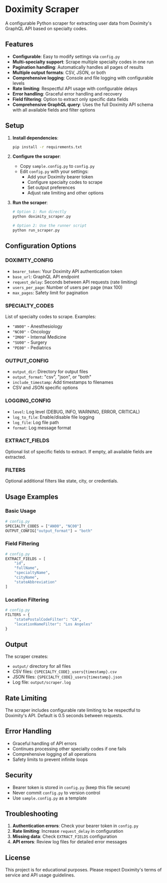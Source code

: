 # Doximity Scraper

A configurable Python scraper for extracting user data from Doximity's GraphQL API based on specialty codes.

## Features

- **Configurable**: Easy to modify settings via `config.py`
- **Multi-specialty support**: Scrape multiple specialty codes in one run
- **Pagination handling**: Automatically handles all pages of results
- **Multiple output formats**: CSV, JSON, or both
- **Comprehensive logging**: Console and file logging with configurable levels
- **Rate limiting**: Respectful API usage with configurable delays
- **Error handling**: Graceful error handling and recovery
- **Field filtering**: Option to extract only specific data fields
- **Comprehensive GraphQL query**: Uses the full Doximity API schema with all available fields and filter options

## Setup

1. **Install dependencies**:
   ```bash
   pip install -r requirements.txt
   ```

2. **Configure the scraper**:
   - Copy `sample.config.py` to `config.py`
   - Edit `config.py` with your settings:
     - Add your Doximity bearer token
     - Configure specialty codes to scrape
     - Set output preferences
     - Adjust rate limiting and other options

3. **Run the scraper**:
   ```bash
   # Option 1: Run directly
   python doximity_scraper.py
   
   # Option 2: Use the runner script
   python run_scraper.py
   ```

## Configuration Options

### DOXIMITY_CONFIG
- `bearer_token`: Your Doximity API authentication token
- `base_url`: GraphQL API endpoint
- `request_delay`: Seconds between API requests (rate limiting)
- `users_per_page`: Number of users per page (max 100)
- `max_pages`: Safety limit for pagination

### SPECIALTY_CODES
List of specialty codes to scrape. Examples:
- `"AN00"` - Anesthesiology
- `"NC00"` - Oncology
- `"IM00"` - Internal Medicine
- `"SU00"` - Surgery
- `"PE00"` - Pediatrics

### OUTPUT_CONFIG
- `output_dir`: Directory for output files
- `output_format`: "csv", "json", or "both"
- `include_timestamp`: Add timestamps to filenames
- CSV and JSON specific options

### LOGGING_CONFIG
- `level`: Log level (DEBUG, INFO, WARNING, ERROR, CRITICAL)
- `log_to_file`: Enable/disable file logging
- `log_file`: Log file path
- `format`: Log message format

### EXTRACT_FIELDS
Optional list of specific fields to extract. If empty, all available fields are extracted.

### FILTERS
Optional additional filters like state, city, or credentials.

## Usage Examples

### Basic Usage
```python
# config.py
SPECIALTY_CODES = ["AN00", "NC00"]
OUTPUT_CONFIG["output_format"] = "both"
```

### Field Filtering
```python
# config.py
EXTRACT_FIELDS = [
    "id",
    "fullName", 
    "specialtyName",
    "cityName",
    "stateAbbreviation"
]
```

### Location Filtering
```python
# config.py
FILTERS = {
    "statePostalCodeFilter": "CA",
    "locationNameFilter": "Los Angeles"
}
```

## Output

The scraper creates:
- `output/` directory for all files
- CSV files: `{SPECIALTY_CODE}_users{timestamp}.csv`
- JSON files: `{SPECIALTY_CODE}_users{timestamp}.json`
- Log file: `output/scraper.log`

## Rate Limiting

The scraper includes configurable rate limiting to be respectful to Doximity's API. Default is 0.5 seconds between requests.

## Error Handling

- Graceful handling of API errors
- Continues processing other specialty codes if one fails
- Comprehensive logging of all operations
- Safety limits to prevent infinite loops

## Security

- Bearer token is stored in `config.py` (keep this file secure)
- Never commit `config.py` to version control
- Use `sample.config.py` as a template

## Troubleshooting

1. **Authentication errors**: Check your bearer token in `config.py`
2. **Rate limiting**: Increase `request_delay` in configuration
3. **Missing data**: Check `EXTRACT_FIELDS` configuration
4. **API errors**: Review log files for detailed error messages

## License

This project is for educational purposes. Please respect Doximity's terms of service and API usage guidelines.
